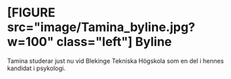 [FIGURE src="image/Tamina_byline.jpg?w=100" class="left"]
Byline
========

Tamina studerar just nu vid Blekinge Tekniska Högskola som en del i hennes kandidat i psykologi.
